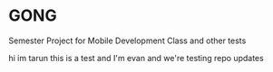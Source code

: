 GONG
====

Semester Project for Mobile Development Class and other tests

hi im tarun this is a test and I'm evan and we're testing repo updates
